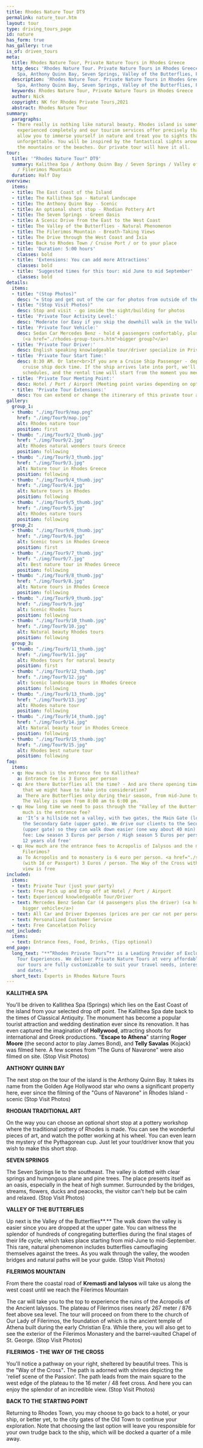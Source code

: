 ```yaml
---
title: Rhodes Nature Tour DT9
permalink: nature_tour.htm
layout: tour
type: driving_tours_page
id: nature
has_form: true
has_gallery: true
is_of: driven_tours
meta:
  title: Rhodes Nature Tour, Private Nature Tours in Rhodes Greece
  http_desc: 'Rhodes Nature Tour. Private Nature Tours in Rhodes Greece, Kalithea
    Spa, Anthony Quinn Bay, Seven Springs, Valley of the Butterflies, Filerimos Mountain  '
  description: 'Rhodes Nature Tour. Private Nature Tours in Rhodes Greece, Kalithea
    Spa, Anthony Quinn Bay, Seven Springs, Valley of the Butterflies, Filerimos Mountain '
  keywords: Rhodes Nature Tour, Private Nature Tours in Rhodes Greece
  author: Nick
  copyright: NK for Rhodes Private Tours,2021
  abstract: Rhodes Nature Tour
summary:
  paragraphs:
  - There really is nothing like natural beauty. Rhodes island is something to be
    experienced completely and our tourism services offer precisely that. We will
    allow you to immerse yourself in nature and treat you to sights that are truly
    unforgettable. You will be inspired by the fantastical sights around you, be it
    the mountains or the beaches. Our private tour will have it all.
tour:
  title: '"Rhodes Nature Tour" DT9'
  summary: Kalithea Spa / Anthony Quinn Bay / Seven Springs / Valley of the Butterflies
    / Filerimos Mountain
  duration: Half Day
overview:
  items:
  - title: The East Coast of the Island
  - title: The Kallithea Spa - Natural Landscape
  - title: The Anthony Quinn Bay - Scenic
  - title: An optional short stop - Rhodian Pottery Art
  - title: The Seven Springs - Green Oasis
  - title: A Scenic Drive from the East to the West Coast
  - title: The Valley of the Butterflies - Natural Phenomenon
  - title: The Filerimos Mountain - Breath-Taking Views
  - title: The Drive through the West Coast and Ixia
  - title: Back to Rhodes Town / Cruise Port / or to your place
  - title: 'Duration: 5:00 hours'
    classes: bold
  - title: 'Extensions: You can add more Attractions'
    classes: bold
  - title: 'Suggested times for this tour: mid June to mid September'
    classes: bold
details:
  items:
  - title: "(Stop Photos)"
    desc: "= Stop and get out of the car for photos from outside of the Sight/building"
  - title: "(Stop Visit Photos)"
    desc: Stop and visit - go inside the sight/building for photos
  - title: 'Private Tour Activity Level:'
    desc: 'Moderate (or Easy if you skip the downhill walk in the Valley of the Butterflies)  '
  - title: 'Private Tour Vehicle:'
    desc: Sedan Car Mercedes Benz - hold 4 passengers comfortably, plus the driver
      (<a href="./rhodes-group-tours.htm">bigger group?</a>)
  - title: 'Private Tour Driver:'
    desc: English speaking knowledgeable tour/driver specialize in Private Tours
  - title: 'Private Tour Start Time:'
    desc: 8:30 AM. Or later<br>If you are a Cruise Ship Passenger - depend on your
      cruise ship dock time. If the ship arrives late into port, we'll adjust our
      schedules, and the rental time will start from the moment you meet your tour/driver
  - title: 'Private Tour Meeting Point:'
    desc: Hotel / Port / Airport (Meeting point varies depending on option booked)
  - title: 'Private Tour Extensions:'
    desc: You can extend or change the itinerary of this private tour as you like.
gallery:
  group_1:
  - thumb: "./img/Tour9/map.png"
    href: "./img/Tour9/map.jpg"
    alt: Rhodes nature tour
    position: first
  - thumb: "./img/Tour9/2_thumb.jpg"
    href: "./img/Tour9/2.jpg"
    alt: Rhodes natural wonders tours Greece
    position: following
  - thumb: "./img/Tour9/3_thumb.jpg"
    href: "./img/Tour9/3.jpg"
    alt: Nature tour in Rhodes Greece
    position: following
  - thumb: "./img/Tour9/4_thumb.jpg"
    href: "./img/Tour9/4.jpg"
    alt: Nature tours in Rhodes
    position: following
  - thumb: "./img/Tour9/5_thumb.jpg"
    href: "./img/Tour9/5.jpg"
    alt: Rhodes nature tours
    position: following
  group_2:
  - thumb: "./img/Tour9/6_thumb.jpg"
    href: "./img/Tour9/6.jpg"
    alt: Scenic tours in Rhodes Greece
    position: first
  - thumb: "./img/Tour9/7_thumb.jpg"
    href: "./img/Tour9/7.jpg"
    alt: Best nature tour in Rhodes Greece
    position: following
  - thumb: "./img/Tour9/8_thumb.jpg"
    href: "./img/Tour9/8.jpg"
    alt: Nature tours in Rhodes Greece
    position: following
  - thumb: "./img/Tour9/9_thumb.jpg"
    href: "./img/Tour9/9.jpg"
    alt: Scenic Rhodes Tours
    position: following
  - thumb: "./img/Tour9/10_thumb.jpg"
    href: "./img/Tour9/10.jpg"
    alt: Natural beauty Rhodes tours
    position: following
  group_3:
  - thumb: "./img/Tour9/11_thumb.jpg"
    href: "./img/Tour9/11.jpg"
    alt: Rhodes tours for natural beauty
    position: first
  - thumb: "./img/Tour9/12_thumb.jpg"
    href: "./img/Tour9/12.jpg"
    alt: Scenic landscape tours in Rhodes Greece
    position: following
  - thumb: "./img/Tour9/13_thumb.jpg"
    href: "./img/Tour9/13.jpg"
    alt: Rhodes nature tour
    position: following
  - thumb: "./img/Tour9/14_thumb.jpg"
    href: "./img/Tour9/14.jpg"
    alt: Natural beauty tour in Rhodes Greece
    position: following
  - thumb: "./img/Tour9/15_thumb.jpg"
    href: "./img/Tour9/15.jpg"
    alt: Rhodes best nature tour
    position: following
faq:
  items:
  - q: How much is the entrance fee to Kallithea?
    a: Entrance fee is 3 Euros per person
  - q: Are there Butterflies all the time? - And are there opening times there too
      that we might have to take into consideration?
    a: There are Butterflies only during their season, from mid-June to mid-September.
      The Valley is open from 8:00 am to 6:00 pm.
  - q: How long time we need to pass through the "Valley of the Butterflies"? How
      much is the entrance fee?
    a: 'It’s a hillside not a valley, with two gates, the Main Gate (lower gate) and
      the Secondary Gate (upper gate). We drive our clients to the Secondary Gate
      (upper gate) so they can walk down easier (one way about 40 min).  Entrance
      fee: Low season 3 Euros per person / High season 5 Euros per person / kids under
      12 years old free'
  - q: How much are the entrance fees to Acropolis of Ialysos and the monastery of
      Filerimos?
    a: To Acropolis and to monastery is 6 euro per person. <a href="./senior-citizens-tours-in-rhodes.htm">Seniors</a>
      (with Id or Passport) 3 Euros / person. The Way of the Cross with the panoramic
      view is free
included:
  items:
  - text: Private Tour (just your party)
  - text: Free Pick up and Drop off at Hotel / Port / Airport
  - text: Experienced knowledgeable Tour/Driver
  - text: Mercedes Benz Sedan Car (4 passengers plus the driver) (<a href="./rhodes-group-tours.htm">or
      bigger vehicle</a>)
  - text: All Car and Driver Expenses (prices are per car not per person)
  - text: Personalized Customer Service
  - text: Free Cancelation Policy
not_included:
  items:
  - text: Entrance Fees, Food, Drinks, (Tips optional)
end_page:
  long_text: "**“Rhodes Private Tours”** is a Leading Provider of Exclusive and Personalized
    Tour Experiences. We deliver Private Nature Tours at very affordable rates. All
    our tours are fully customizable to suit your travel needs, interests, schedules,
    and dates."
  short_text: Experts in Rhodes Nature Tours
---
```


**KALLITHEA SPA**

You'll be driven to Kallithea Spa (Springs) which lies on the East Coast of the island from your selected drop off point. The Kallithea Spa date back to the times of Classical Antiquity. The monument has become a popular tourist attraction and wedding destination ever since its renovation. It has even captured the imagination of **Hollywood**, attracting shoots for international and Greek productions. "**Escape to Athena**" starring **Roger Moore** (the second actor to play James Bond), and **Telly Savalas** (Kojack) was filmed here. A few scenes from "The Guns of Navarone" were also filmed on site. (Stop Visit Photos)

**ANTHONY QUINN BAY**

The next stop on the tour of the island is the Anthony Quinn Bay. It takes its name from the Golden Age Hollywood star who owns a significant property here, ever since the filming of the "Guns of Navarone" in Rhodes Island - scenic (Stop Visit Photos)

**RHODIAN TRADITIONAL ART**

On the way you can choose an optional short stop at a pottery workshop where the traditional pottery of Rhodes is made. You can see the wonderful pieces of art, and watch the potter working at his wheel. You can even learn the mystery of the Pythagorean cup. Just let your tour/driver know that you wish to make this short stop.

**SEVEN SPRINGS**

The Seven Springs lie to the southeast. The valley is dotted with clear springs and humongous plane and pine trees. The place presents itself as an oasis, especially in the heat of high summer. Surrounded by the bridges, streams, flowers, ducks and peacocks, the visitor can't help but be calm and relaxed. (Stop Visit Photos)

**VALLEY OF THE BUTTERFLIES**

Up next is the Valley of the Butterflies**.** The walk down the valley is easier since you are dropped at the upper gate. You can witness the splendor of hundreds of congregating butterflies during the final stages of their life cycle; which takes place starting from mid-June to mid-September. This rare, natural phenomenon includes butterflies camouflaging themselves against the trees. As you walk through the valley, the wooden bridges and natural paths will be your guide. (Stop Visit Photos)

**FILERIMOS MOUNTAIN**

From there the coastal road of **Kremasti and Ialysos** will take us along the west coast until we reach the Filerimos Mountain

The car will take you to the top to experience the ruins of the Acropolis of the Ancient Ialyssos. The plateau of Filerimos rises nearly 267 meter / 876 feet above sea level. The tour will proceed on from there to the church of Our Lady of Filerimos, the foundation of which is the ancient temple of Athena built during the early Christian Era. While there, you will also get to see the exterior of the Filerimos Monastery and the barrel-vaulted Chapel of St. George. (Stop Visit Photos)

**FILERIMOS - THE WAY OF THE CROSS**

You'll notice a pathway on your right, sheltered by beautiful trees. This is the "Way of the Cross"**.** The path is adorned with shrines depicting the 'relief scene of the Passion'. The path leads from the main square to the west edge of the plateau to the 16 meter / 48 feet cross. And here you can enjoy the splendor of an incredible view. (Stop Visit Photos)

**BACK TO THE STARTING POINT**

Returning to Rhodes Town, you may choose to go back to a hotel, or your ship, or better yet, to the city gates of the Old Town to continue your exploration. Note that choosing the last option will leave you responsible for your own trudge back to the ship, which will be docked a quarter of a mile away.